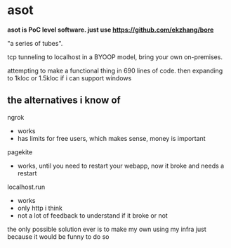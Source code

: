 # asot

**asot is PoC level software. just use https://github.com/ekzhang/bore**

"a series of tubes".

tcp tunneling to localhost in a BYOOP model, bring your own on-premises.

attempting to make a functional thing in 690 lines of code. then expanding to
1kloc or 1.5kloc if i can support windows

## the alternatives i know of

ngrok

- works
- has limits for free users, which makes sense, money is important

pagekite

- works, until you need to restart your webapp, now it broke and needs a restart

localhost.run

- works
- only http i think
- not a lot of feedback to understand if it broke or not

the only possible solution ever is to make my own using my infra just
because it would be funny to do so
